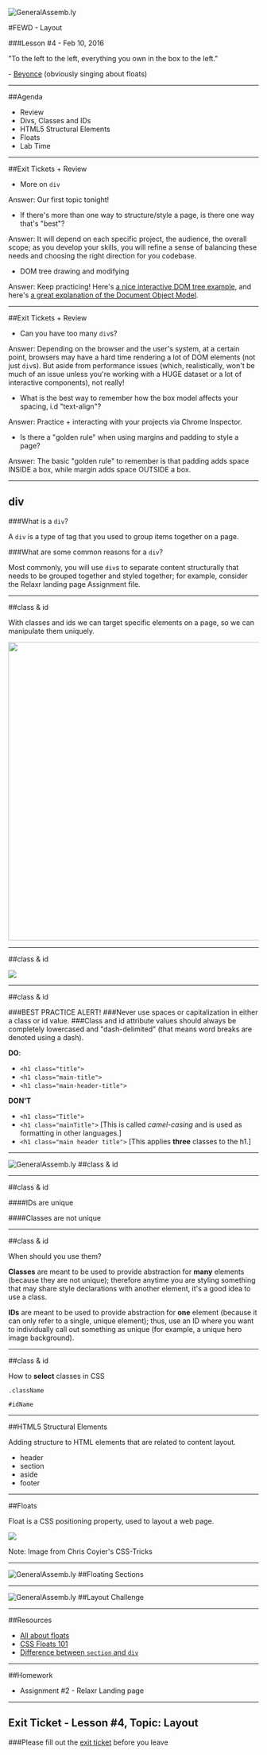 ![GeneralAssemb.ly](../../img/icons/FEWD_Logo.png)

#FEWD - Layout

###Lesson #4 - Feb 10, 2016

"To the left to the left, everything you own in the box to the left."

\- <a href="https://www.youtube.com/watch?v=tohjReLhfoI">Beyonce</a> (obviously singing about floats)

---


##Agenda

*	Review
*	Divs, Classes and IDs
*	HTML5 Structural Elements
*	Floats
*	Lab Time 

---

##Exit Tickets + Review


*	More on `div`

Answer: Our first topic tonight!

*	If there's more than one way to structure/style a page, is there one way that's "best"?

Answer: It will depend on each specific project, the audience, the overall scope; as you develop your skills, you will refine a sense of balancing these needs and choosing the right direction for you codebase.

* 	DOM tree drawing and modifying

Answer: Keep practicing!  Here's <a href="http://gojs.net/latest/samples/DOMTree.html">a nice interactive DOM tree example</a>, and here's <a href="http://javascript.info/tutorial/dom-nodes">a great explanation of the Document Object Model</a>.


---

##Exit Tickets + Review


*	Can you have too many `div`s?

Answer: Depending on the browser and the user's system, at a certain point, browsers may have a hard time rendering a lot of DOM elements (not just `div`s).  But aside from performance issues (which, realistically, won't be much of an issue unless you're working with a HUGE dataset or a lot of interactive components), not really!

*	What is the best way to remember how the box model affects your spacing, i.d "text-align"?

Answer: Practice + interacting with your projects via Chrome Inspector.

*	Is there a "golden rule" when using margins and padding to style a page?

Answer: The basic "golden rule" to remember is that padding adds space INSIDE a box, while margin adds space OUTSIDE a box.


---

## div

###What is a `div`?

A `div` is a type of tag that you used to group items together on a page.

###What are some common reasons for a `div`?

Most commonly, you will use `div`s to separate content structurally that needs to be grouped together and styled together; for example, consider the Relaxr landing page Assignment file.

---


##class & id

With classes and ids we can target specific elements on a page, so we can manipulate them uniquely.


<img src="img/div-class-id.png" style="width: 600px;" />

---

##class & id

![](../../img/unit_1/tags_attributes.png)

---

##class & id

###BEST PRACTICE ALERT!
###Never use spaces or capitalization in either a class or id value.
###Class and id attribute values should always be completely lowercased and "dash-delimited" (that means word breaks are denoted using a dash).

**DO**:

*	`<h1 class="title">`
*	`<h1 class="main-title">`
*	`<h1 class="main-header-title">`

**DON'T**

*	`<h1 class="Title">`
*	`<h1 class="mainTitle">` [This is called *camel-casing* and is used as formatting in other languages.]
*	`<h1 class="main header title">` [This applies **three** classes to the h1.]


---


![GeneralAssemb.ly](../../img/icons/code_along.png)
##class & id

---

##class & id

####IDs are unique

####Classes are not unique

---

##class & id

When should you use them?

**Classes** are meant to be used to provide abstraction for **many** elements (because they are not unique); therefore anytime you are styling something that may share style declarations with another element, it's a good idea to use a class.

**IDs** are meant to be used to provide abstraction for **one** element (because it can only refer to a single, unique element); thus, use an ID where you want to individually call out something as unique (for example, a unique hero image background).

---

##class & id

How to __select__ classes in CSS

`.className`

`#idName`

---

##HTML5 Structural Elements

Adding structure to HTML elements that are related to content layout.

*	header
*	section
*	aside
*	footer

---


##Floats

Float is a CSS positioning property, used to layout a web page. 

![](http://css-tricks.com/wp-content/csstricks-uploads/web-layout.png)

Note:
Image from Chris Coyier's CSS-Tricks

---

![GeneralAssemb.ly](../../img/icons/code_along.png)
##Floating Sections

---


![GeneralAssemb.ly](../../img/icons/exercise_icon_md.png)
##Layout Challenge

---

##Resources 

*	<a href="https://css-tricks.com/all-about-floats/">All about floats</a>
*	<a href="http://alistapart.com/article/css-floats-101">CSS Floats 101</a>
*	<a href="http://stackoverflow.com/questions/6939864/what-is-the-difference-between-section-and-div">Difference between `section` and `div`</a>

---
##Homework

*	Assignment #2 - Relaxr Landing page

---
## Exit Ticket - Lesson #4, Topic: Layout

###Please fill out the <a href="https://docs.google.com/forms/d/1Iw2zghHfGgeM1p1G16F6kLi7KViv28tG3HVNnoM3PAc/viewform">exit ticket</a> before you leave

